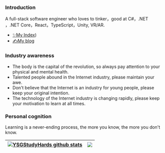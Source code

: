 ### Introduction

  A full-stack software engineer who loves to tinker，good at C#，.NET ，.NET Core，React，TypeScript，Unity, VR/AR.

- [✨My Index](https://green-field-07970c200.3.azurestaticapps.net/))
- [✍️My blog](https://linyu.art/)

### Industry awareness

- The body is the capital of the revolution, so always pay attention to your physical and mental health.
- Talented people abound in the Internet industry, please maintain your awe.
- Don't believe that the Internet is an industry for young people, please keep your original intention.
- The technology of the Internet industry is changing rapidly, please keep your motivation to learn at all times.

### Personal cognition

Learning is a never-ending process, the more you know, the more you don't know.

| <a href="https://github.com/YSGStudyHards"><img align="center" src="https://github-readme-stats.vercel.app/api?username=lywedo&show_icons=true&include_all_commits=true&theme=buefy&hide_border=true&locale=cn" alt="YSGStudyHards github stats" /></a> | <a href="https://github.com/lywedo"><img align="center" src="https://github-readme-stats.vercel.app/api/top-langs/?username=lywedo&layout=compact&theme=buefy&hide_border=true&locale=en" /></a> |
| -------------------------------------------------------------------------------------------------------------------------------------------------------------------------------------------------------------------------------------------------------------- | -------------------------------------------------------------------------------------------------------------------------------------------------------------------------------------------------------------- |
